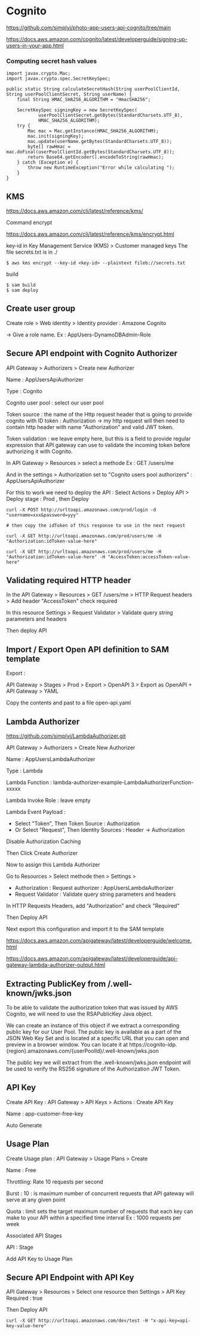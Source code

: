 # Cognito

https://github.com/simplyi/photo-app-users-api-cognito/tree/main


https://docs.aws.amazon.com/cognito/latest/developerguide/signing-up-users-in-your-app.html

### Computing secret hash values

````
import javax.crypto.Mac;
import javax.crypto.spec.SecretKeySpec;
 
public static String calculateSecretHash(String userPoolClientId, String userPoolClientSecret, String userName) {
    final String HMAC_SHA256_ALGORITHM = "HmacSHA256";
    
    SecretKeySpec signingKey = new SecretKeySpec(
            userPoolClientSecret.getBytes(StandardCharsets.UTF_8),
            HMAC_SHA256_ALGORITHM);
    try {
        Mac mac = Mac.getInstance(HMAC_SHA256_ALGORITHM);
        mac.init(signingKey);
        mac.update(userName.getBytes(StandardCharsets.UTF_8));
        byte[] rawHmac = mac.doFinal(userPoolClientId.getBytes(StandardCharsets.UTF_8));
        return Base64.getEncoder().encodeToString(rawHmac);
    } catch (Exception e) {
        throw new RuntimeException("Error while calculating ");
    }
}
````

## KMS

https://docs.aws.amazon.com/cli/latest/reference/kms/

Command encrypt

https://docs.aws.amazon.com/cli/latest/reference/kms/encrypt.html

key-id in Key Management Service (KMS) > Customer managed keys
The file secrets.txt is in ./
````
$ aws kms encrypt --key-id <key-id> --plaintext fileb://secrets.txt
````

build
````
$ sam build
$ sam deploy
````


## Create user group

Create role > Web identity > Identity provider : Amazone Cognito

-> Give a role name. Ex : AppUsers-DynamoDBAdmin-Role

## Secure API endpoint with Cognito Authorizer

API Gateway > Authorizers > Create new Authorizer

Name : AppUsersApiAuthorizer

Type : Cognito

Cognito user pool : select our user pool

Token source : the name of the Http request header that is going to provide 
cognito with ID token : Authorization -> my http request will then need to contain
http header with name "Authorization" and valid JWT token.


Token validation : we leave empty here, but this is a field to provide regular
expression that API gateway can use to validate the incoming token before authorizing
it with Cognito.

In API Gateway > Resources > select a methode Ex : GET /users/me

And in the settings > Authorization set to "Cognito users pool authorizers" : AppUsersApiAuthorizer

For this to work we need to deploy the API : Select Actions > Deploy API > Deploy stage : Prod , then Deploy

````
curl -X POST http://urltoapi.amazonaws.com/prod/login -d "username=xxx&password=yyy"

# then copy the idToken of this response to use in the next request
 
curl -X GET http://urltoapi.amazonaws.com/prod/users/me -H "Authorization:idToken-value-here"

curl -X GET http://urltoapi.amazonaws.com/prod/users/me -H "Authorization:idToken-value-here" -H "AccessToken:accessToken-value-here"
````

## Validating required HTTP header

In the API Gateway > Resources > GET /users/me > HTTP Request headers > Add header "AccessToken" check required

In this resource Settings > Request Validator > Validate query string parameters and headers

Then deploy API


## Import / Export Open API definition to SAM template

Export :

API Gateway > Stages > Prod > Export > OpenAPI 3 > Export as OpenAPI + API Gateway > YAML

Copy the contents and past to a file open-api.yaml


## Lambda Authorizer

https://github.com/simplyi/LambdaAuthorizer.git

API Gateway > Authorizers > Create New Authorizer

Name : AppUsersLambdaAuthorizer
    
Type : Lambda

Lambda Function : lambda-authorizer-example-LambdaAuthorizerFunction-xxxxx

Lambda Invoke Role : leave empty

Lambda Event Payload : 
- Select "Token", Then Token Source : Authorization
- Or Select "Request", Then Identity Sources : Header -> Authorization

Disable Authorization Caching

Then Click Create Authorizer


Now to assign this Lambda Authorizer

Go to Resources > Select methode then > Settings > 
- Authorization : Request authorizer : AppUsersLambdaAuthorizer
- Request Validator : Validate query string parameters and headers

In HTTP Requests Headers, add "Authorization" and check "Required"

Then Deploy API

Next export this configuration and import it to the SAM template

https://docs.aws.amazon.com/apigateway/latest/developerguide/welcome.html

https://docs.aws.amazon.com/apigateway/latest/developerguide/api-gateway-lambda-authorizer-output.html


## Extracting PublicKey from /.well-known/jwks.json

To be able to validate the authorization token that was issued by AWS Cognito, we will need to use the RSAPublicKey Java object.

We can create an instance of this object if we extract a corresponding public key for our User Pool. The public key is available as a part of the JSON Web Key Set and is located at a specific URL that you can open and preview in a browser window. You can locate it at https://cognito-idp.{region}.amazonaws.com/{userPoolId}/.well-known/jwks.json

The public key we will extract from the .well-known/jwks.json endpoint will be used to verify the RS256 signature of the Authorization JWT Token.


## API Key

Create API Key :
API Gateway > API Keys > Actions : Create API Key

Name : app-customer-free-key

Auto Generate

## Usage Plan

Create Usage plan :
API Gateway > Usage Plans > Create

Name : Free

Throttling:
Rate 10 requests per second

Burst : 10 : is maximum number of concurrent requests that API gateway will serve at any given point

Quota : limit sets the target maximum number of requests that each key can make to your API within a specified time interval
Ex : 1000 requests per week

Associated API Stages

API : Stage

Add API Key to Usage Plan


## Secure API Endpoint with API Key

API Gateway > Resources > Select one resource then Settings > API Key Required : true

Then Deploy API

````
curl -X GET http://urltoapi.amazonaws.com/dev/test -H "x-api-key=api-key-value-here"
````


